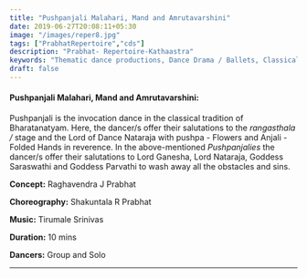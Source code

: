 ```yaml
---
title: "Pushpanjali Malahari, Mand and Amrutavarshini"
date: 2019-06-27T20:08:11+05:30
image: "/images/reper8.jpg"
tags: ["PrabhatRepertoire","cds"]
description: "Prabhat- Repertoire-Kathaastra"
keywords: "Thematic dance productions, Dance Drama / Ballets, Classical dance sequences."
draft: false
---
```



#### **Pushpanjali Malahari, Mand and Amrutavarshini:**

Pushpanjali is the invocation dance in the classical tradition of Bharatanatyam. Here, the dancer/s offer their salutations to the _rangasthala /_ stage and the Lord of Dance Nataraja with pushpa - Flowers and Anjali - Folded Hands in reverence. In the above-mentioned _Pushpanjalies_ the dancer/s offer their salutations to Lord Ganesha, Lord Nataraja, Goddess Saraswathi and Goddess Parvathi to wash away all the obstacles and sins.

**Concept:** Raghavendra J Prabhat

**Choreography:** Shakuntala R Prabhat

**Music:** Tirumale Srinivas

**Duration:** 10 mins

**Dancers:** Group and Solo

---